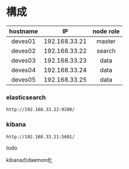 # 構成

hostname | IP | node role 
:-:|:-:|:-:
deves01 | 192.168.33.21 | master  
deves02 | 192.168.33.22 | search
deves03 | 192.168.33.23 | data
deves04 | 192.168.33.24 | data
deves05 | 192.168.33.25 | data

### elasticsearch

```
http://192.168.33.22:9200/
```

### kibana

```
http://192.168.33.21:5601/
```

todo 

kibanaのdaemon化
